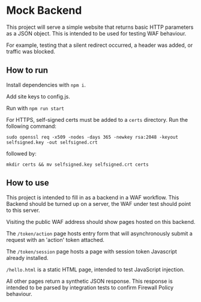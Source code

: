 # Mock Backend

This project will serve a simple website that returns basic HTTP parameters
as a JSON object. This is intended to be used for testing WAF behaviour.

For example, testing that a silent redirect occurred, a header was added,
or traffic was blocked.

## How to run

Install dependencies with `npm i`.

Add site keys to config.js.

Run with `npm run start`

For HTTPS, self-signed certs must be added to a `certs` directory. Run the following command:

`sudo openssl req -x509 -nodes -days 365 -newkey rsa:2048 -keyout selfsigned.key -out selfsigned.crt`

followed by:

`mkdir certs && mv selfsigned.key selfsigned.crt certs`

## How to use

This project is intended to fill in as a backend in a WAF workflow. This Backend
should be turned up on a server, the WAF under test should point to this server.

Visiting the public WAF address should show pages hosted on this backend.

The `/token/action` page hosts entry form that will asynchronously submit a
request with an 'action' token attached.

The `/token/session` page hosts a page with session token Javascript already
installed.

`/hello.html` is a static HTML page, intended to test JavaScript injection.

All other pages return a synthetic JSON response. This response is intended to
be parsed by integration tests to confirm Firewall Policy behaviour.
